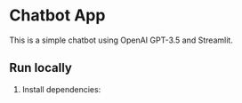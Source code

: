 # Chatbot App
This is a simple chatbot using OpenAI GPT-3.5 and Streamlit.

## Run locally
1. Install dependencies:
